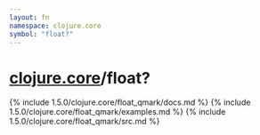```yaml
---
layout: fn
namespace: clojure.core
symbol: "float?"
---
```


# [clojure.core](../)/float?

{% include 1.5.0/clojure.core/float_qmark/docs.md %}
{% include 1.5.0/clojure.core/float_qmark/examples.md %}
{% include 1.5.0/clojure.core/float_qmark/src.md %}

